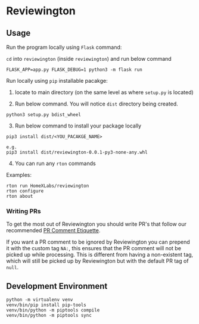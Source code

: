 # Reviewington

## Usage

Run the program locally using `Flask` command:

`cd` into `reviewington` (inside `reviewington`) and run below command

```
FLASK_APP=app.py FLASK_DEBUG=1 python3 -m flask run
```

Run locally using `pip` installable pacakge:
1. locate to main directory (on the same level as where `setup.py` is located)

2. Run below command. You will notice `dist` directory being created.
```
python3 setup.py bdist_wheel
```
3. Run below command to install your package locally
```
pip3 install dist/<YOU_PACAKGE_NAME>

e.g.
pip3 install dist/reviewington-0.0.1-py3-none-any.whl
```
4. You can run any `rton` commands

Examples:
```
rton run HomeXLabs/reviewington
rton configure
rton about
```

### Writing PRs

To get the most out of Reviewington you should write PR's that follow our recommended [PR Comment Etiquette](/docs/pr_etiquette.md).

If you want a PR comment to be ignored by Reviewington you can prepend it with the custom tag `NA:`, this ensures that the PR comment will not be picked up while processing.
This is different from having a non-existent tag, which will still be picked up by Reviewington but with the default PR tag of `null`.

## Development Environment

```
python -m virtualenv venv
venv/bin/pip install pip-tools
venv/bin/python -m piptools compile
venv/bin/python -m piptools sync
```
